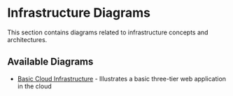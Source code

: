# Infrastructure Diagrams

This section contains diagrams related to infrastructure concepts and architectures.

## Available Diagrams

- [Basic Cloud Infrastructure](basic-cloud-infra.md) - Illustrates a basic three-tier web application in the cloud
